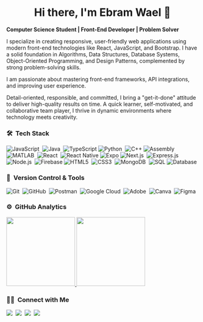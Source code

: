 <div align=center>
  <h1>Hi there, I'm Ebram Wael 👋</h1>
</div>
<p>
  <strong>Computer Science Student | Front-End Developer | Problem Solver</strong>
  
  I specialize in creating responsive, user-friendly web applications using modern front-end technologies like React, JavaScript, and Bootstrap. I have a solid foundation in Algorithms, Data Structures, Database Systems, Object-Oriented Programming, and Design Patterns, complemented by strong problem-solving skills.
  
  I am passionate about mastering front-end frameworks, API integrations, and improving user experience.
  
  Detail-oriented, responsible, and committed, I bring a "get-it-done" attitude to deliver high-quality results on time. A quick learner, self-motivated, and collaborative team player, I thrive in dynamic environments where technology meets creativity.
</p>

### 🛠 &nbsp;Tech Stack
![JavaScript](https://img.shields.io/badge/javascript-%23323330.svg?style=for-the-badge&logo=javascript&logoColor=%23F7DF1E)&nbsp;
![Java](https://img.shields.io/badge/java-%23ED8B00.svg?style=for-the-badge&logo=java&logoColor=white)&nbsp;
![TypeScript](https://img.shields.io/badge/typescript-%23007ACC.svg?style=for-the-badge&logo=typescript&logoColor=white)
![Python](https://img.shields.io/badge/python-3670A0?style=for-the-badge&logo=python&logoColor=ffdd54)&nbsp;
![C++](https://img.shields.io/badge/c++-%2300599C.svg?style=for-the-badge&logo=c%2B%2B&logoColor=white)
![Assembly](https://img.shields.io/badge/assembly-%23A8B9CC.svg?style=for-the-badge&logo=assemblyscript&logoColor=black)
![MATLAB](https://img.shields.io/badge/MATLAB-%23FF5722.svg?style=for-the-badge&logo=matlab&logoColor=white)&nbsp;
![React](https://img.shields.io/badge/React-%2320232a.svg?style=for-the-badge&logo=react&logoColor=%2361DAFB)&nbsp;
![React Native](https://img.shields.io/badge/react%20native-%2361DAFB.svg?style=for-the-badge&logo=react&logoColor=white)
![Expo](https://img.shields.io/badge/expo-000020.svg?style=for-the-badge&logo=expo&logoColor=white)
![Next.js](https://img.shields.io/badge/Next.js-%23333A3D.svg?style=for-the-badge&logo=next.js&logoColor=white)&nbsp;
![Express.js](https://img.shields.io/badge/Express.js-%232C3E50.svg?style=for-the-badge&logo=express&logoColor=white)&nbsp;
![Node.js](https://img.shields.io/badge/Node.js-%232F6A47.svg?style=for-the-badge&logo=node.js&logoColor=white)&nbsp;
![Firebase](https://img.shields.io/badge/firebase-%23FFCA28.svg?style=for-the-badge&logo=firebase&logoColor=black)
![HTML5](https://img.shields.io/badge/html5-%23E34F26.svg?style=for-the-badge&logo=html5&logoColor=white)&nbsp;
![CSS3](https://img.shields.io/badge/css3-%231572B6.svg?style=for-the-badge&logo=css3&logoColor=white)&nbsp;
![MongoDB](https://img.shields.io/badge/MongoDB-%234ea94b.svg?style=for-the-badge&logo=mongodb&logoColor=white)&nbsp;
![SQL](https://img.shields.io/badge/SQL-%230074C1.svg?style=for-the-badge&logo=database&logoColor=white)
![Database](https://img.shields.io/badge/database-%23003B57.svg?style=for-the-badge&logo=databricks&logoColor=white)


### 🧰 &nbsp;Version Control & Tools 

![Git](https://img.shields.io/badge/git-%23F05033.svg?style=for-the-badge&logo=git&logoColor=white)&nbsp;
![GitHub](https://img.shields.io/badge/github-%23121011.svg?style=for-the-badge&logo=github&logoColor=white)&nbsp;
![Postman](https://img.shields.io/badge/Postman-FF6C37?style=for-the-badge&logo=postman&logoColor=white)&nbsp;
![Google Cloud](https://img.shields.io/badge/Google%20Cloud-%232C3E50.svg?style=for-the-badge&logo=google-cloud&logoColor=white)&nbsp;
![Adobe](https://img.shields.io/badge/adobe-%23FF0000.svg?style=for-the-badge&logo=adobe&logoColor=white)&nbsp;
![Canva](https://img.shields.io/badge/Canva-%2300C4CC.svg?style=for-the-badge&logo=Canva&logoColor=white)&nbsp;
![Figma](https://img.shields.io/badge/figma-%23F24E1E.svg?style=for-the-badge&logo=figma&logoColor=white)&nbsp;

### ⚙️ &nbsp;GitHub Analytics

<p align="left">
  <a href="https://github.com/Ebram-Wael">
    <img height="180em" src="https://github-readme-stats-eight-theta.vercel.app/api?username=Ebram-Wael&show_icons=true&theme=algolia&include_all_commits=true&count_private=true"/>
  </a>
  <a href="https://github.com/Ebram-Wael">
    <img height="180em" src="https://github-readme-stats-eight-theta.vercel.app/api/top-langs/?username=Ebram-Wael&layout=compact&langs_count=8&theme=algolia"/>
  </a>
</p>

### 🤝🏻 &nbsp;Connect with Me

<p align="left">
  <a href="mailto:ebramwael88@gmail.com"><img src="https://img.shields.io/badge/Gmail-D14836?style=for-the-badge&logo=gmail&logoColor=white"/></a>&nbsp;
  <a href="https://github.com/Ebram-Wael"><img src="https://img.shields.io/badge/GitHub-%23181717.svg?style=for-the-badge&logo=github&logoColor=white"/></a>&nbsp;
  <a href="https://www.linkedin.com/in/bero-wael-b210562a8"><img src="https://img.shields.io/badge/LinkedIn-%232867B2.svg?style=for-the-badge&logo=linkedin&logoColor=white"/></a>&nbsp;
  <a href="https://www.facebook.com/share/1ER8de7nu7/"><img src="https://img.shields.io/badge/Facebook-%231877F2.svg?style=for-the-badge&logo=facebook&logoColor=white"/></a>
</p>
